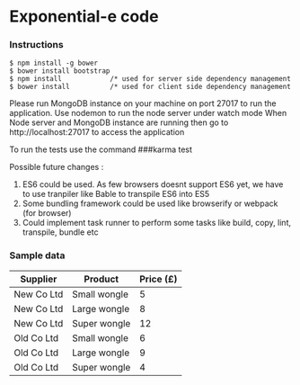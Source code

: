# Exponential-e code

### Instructions

```
$ npm install -g bower
$ bower install bootstrap
$ npm install            /* used for server side dependency management
$ bower install          /* used for client side dependency management
```

Please run MongoDB instance on your machine on port 27017 to run the application.
Use nodemon to run the node server under watch mode
When Node server and MongoDB instance are running then go to http://localhost:27017 to access the application

To run the tests use the command ###karma test

Possible future changes :

1. ES6 could be used. As few browsers doesnt support ES6 yet, we have to use tranpiler like Bable to transpile ES6 into ES5
2. Some bundling framework could be used  like browserify or webpack (for browser)
3. Could implement task runner to perform some tasks like build, copy, lint, transpile, bundle etc

### Sample data

| Supplier    | Product      | Price (£) |
| ------------|--------------|-----------|
| New Co Ltd  | Small wongle | 5         |
| New Co Ltd  | Large wongle | 8         |
| New Co Ltd  | Super wongle | 12        |
| Old Co Ltd  | Small wongle | 6         |
| Old Co Ltd  | Large wongle | 9         |
| Old Co Ltd  | Super wongle | 4         |

